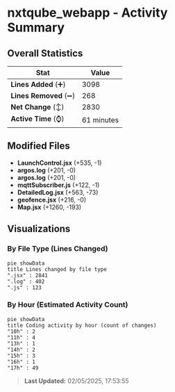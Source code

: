 # nxtqube_webapp - Activity Summary 

## Overall Statistics

| Stat                   | Value                                                             |
| ---------------------- | ----------------------------------------------------------------- |
| **Lines Added** (➕)   | 3098                                          |
| **Lines Removed** (➖) | 268                                        |
| **Net Change** (↕)    | 2830                |
| **Active Time** (⌚)   | 61 minutes |


## Modified Files
- **LaunchControl.jsx** (+535, -1)
- **argos.log** (+201, -0)
- **argos.log** (+201, -0)
- **mqttSubscriber.js** (+122, -1)
- **DetailedLog.jsx** (+563, -73)
- **geofence.jsx** (+216, -0)
- **Map.jsx** (+1260, -193)

## Visualizations

### By File Type (Lines Changed)

```mermaid
pie showData
title Lines changed by file type
".jsx" : 2841
".log" : 402
".js" : 123
```

### By Hour (Estimated Activity Count)

```mermaid
pie showData
title Coding activity by hour (count of changes)
"10h" : 2
"11h" : 4
"13h" : 1
"14h" : 2
"15h" : 3
"16h" : 1
"17h" : 49
```


> **Last Updated:** 02/05/2025, 17:53:55